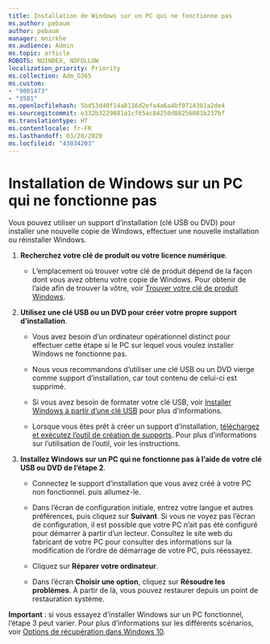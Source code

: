 ```yaml
---
title: Installation de Windows sur un PC qui ne fonctionne pas
ms.author: pebaum
author: pebaum
manager: mnirkhe
ms.audience: Admin
ms.topic: article
ROBOTS: NOINDEX, NOFOLLOW
localization_priority: Priority
ms.collection: Adm_O365
ms.custom:
- "9001473"
- "3501"
ms.openlocfilehash: 5bd53d40f14a8116d2efa4a6a4bf0714381a2de4
ms.sourcegitcommit: e332b3229881a1cf65ac84250d88256081b237bf
ms.translationtype: HT
ms.contentlocale: fr-FR
ms.lasthandoff: 03/28/2020
ms.locfileid: "43034203"
---
```

# <a name="install-windows-on-a-nonfunctional-pc"></a>Installation de Windows sur un PC qui ne fonctionne pas

Vous pouvez utiliser un support d’installation (clé USB ou DVD) pour installer une nouvelle copie de Windows, effectuer une nouvelle installation ou réinstaller Windows.

1. **Recherchez votre clé de produit ou votre licence numérique**.

    - L’emplacement où trouver votre clé de produit dépend de la façon dont vous avez obtenu votre copie de Windows. Pour obtenir de l’aide afin de trouver la vôtre, voir [Trouver votre clé de produit Windows](https://support.microsoft.com/help/10749/windows-10-find-product-key). 

2. **Utilisez une clé USB ou un DVD pour créer votre propre support d’installation**.

    - Vous avez besoin d’un ordinateur opérationnel distinct pour effectuer cette étape si le PC sur lequel vous voulez installer Windows ne fonctionne pas.

    - Nous vous recommandons d’utiliser une clé USB ou un DVD vierge comme support d’installation, car tout contenu de celui-ci est supprimé.

    - Si vous avez besoin de formater votre clé USB, voir [Installer Windows à partir d’une clé USB](https://docs.microsoft.com/windows-hardware/manufacture/desktop/install-windows-from-a-usb-flash-drive) pour plus d’informations.

    - Lorsque vous êtes prêt à créer un support d’installation, [téléchargez et exécutez l’outil de création de supports](https://www.microsoft.com/software-download/windows10). Pour plus d’informations sur l’utilisation de l’outil, voir les instructions.

3. **Installez Windows sur un PC qui ne fonctionne pas à l’aide de votre clé USB ou DVD de l’étape 2**.

    - Connectez le support d’installation que vous avez créé à votre PC non fonctionnel. puis allumez-le.

    - Dans l’écran de configuration initiale, entrez votre langue et autres préférences, puis cliquez sur **Suivant**. Si vous ne voyez pas l’écran de configuration, il est possible que votre PC n’ait pas été configuré pour démarrer à partir d’un lecteur. Consultez le site web du fabricant de votre PC pour consulter des informations sur la modification de l’ordre de démarrage de votre PC, puis réessayez.

    - Cliquez sur **Réparer votre ordinateur**.

    - Dans l’écran **Choisir une option**, cliquez sur **Résoudre les problèmes**. À partir de là, vous pouvez restaurer depuis un point de restauration système.

**Important** : si vous essayez d’installer Windows sur un PC fonctionnel, l’étape 3 peut varier. Pour plus d’informations sur les différents scénarios, voir [Options de récupération dans Windows 10](https://support.microsoft.com/help/12415/windows-10-recovery-options).
